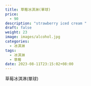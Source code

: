 ```yaml
---
title: 草莓冰淇淋(單球)
price:
  - 90
description: "strawberry iced cream "
draft: false
weight: 23
image: images/alcohol.jpg
categories:
  - 冰淇淋
tags:
  - 冰淇淋
  - 草莓
date: 2023-08-11T23:15:02+08:00
---
```

草莓冰淇淋(單球)